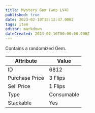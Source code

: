 ```yaml
---
title: Mystery Gem (wep LV4)
published: true
date: 2023-02-18T15:12:47.000Z
tags: item
editor: markdown
dateCreated: 2023-02-16T00:00:00.000Z
---
```


Contains a randomized Gem.

|Attribute|Value|
|-|-|
|ID|6812|
|Purchase Price|3 Flips|
|Sell Price|1 Flips|
|Type|Consumable|
|Stackable|Yes|

